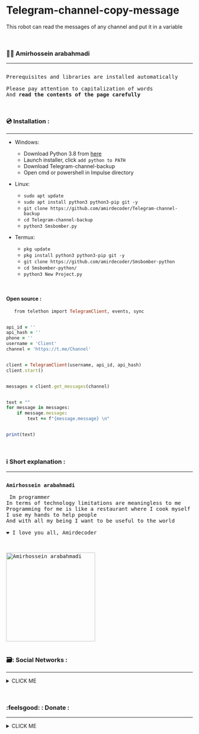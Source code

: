 # Telegram-channel-copy-message
This robot can read the messages of any channel and put it in a variable

<br>

### :person_curly_hair: Amirhossein arabahmadi
 ___
  
<pre>
<p>Prerequisites and libraries are installed automatically

Please pay attention to capitalization of words
And <b>read the contents of the page carefully</b>
</p>
</pre>
 
 ### :cd: Installation :
 ___
* Windows:
  * Download Python 3.8 from [here](https://www.python.org/downloads/release/python-38)
  * Launch installer, click `add python to PATH`
  * Download Telegram-channel-backup
  * Open cmd or powershell in Impulse directory

* Linux:
  * `sudo apt update`
  * `sudo apt install python3 python3-pip git -y`
  * `git clone https://github.com/amirdecoder/Telegram-channel-backup`
  * `cd Telegram-channel-backup`
  * `python3 Smsbomber.py`

* Termux:
  * `pkg update`
  * `pkg install python3 python3-pip git -y`
  * `git clone https://github.com/amirdecoder/Smsbomber-python`
  * `cd Smsbomber-python/`
  * `python3 New Project.py`

<br>

#### Open source :

```ruby
   from telethon import TelegramClient, events, sync


api_id = ''
api_hash = ''
phone = ''
username = 'Client'
channel = 'https://t.me/Channel'


client = TelegramClient(username, api_id, api_hash)
client.start()


messages = client.get_messages(channel)


text = ""
for message in messages:
    if message.message:
        text += f"{message.message} \n"


print(text)
```
<br>

### :information_source: Short explanation :
___

<pre>
<p><strong>Amirhossein arabahmadi</strong>
 
 Im programmer
In terms of technology limitations are meaningless to me
Programming for me is like a restaurant where I cook myself and I enjoy the taste of food
I use my hands to help people
And with all my being I want to be useful to the world

❤️ I love you all, Amirdecoder
</p>
<a href="https://github.com/amirdecoder">
<img title="Amirhossein arabahamdi" align="center" width="240" src="https://repository-images.githubusercontent.com/747534692/affdbcdd-cc59-4d3c-8993-9b93a33b09d4" alt="Amirhossein arabahmadi" />
</a>
</pre>

 ### 🗃️: Social Networks :
 ___
 
 <details><summary>CLICK ME</summary>
<p>

#### Github :

```ruby
   https://Github.com/amirdecoder
```
 
 #### Instagram :

```ruby
   https://instagram.com/amirdecoder
```
 
 #### Discord :

```ruby
   amir0026a#6625
```

 #### Telegram :

```ruby
   https://t.me/amirdecoder
``` 
 </details>
</p>

<br>

 ### :feelsgood: : Donate :
 ___
 
 <details><summary>CLICK ME</summary>
<p>

#### USDT :

```ruby
   TBF2i8ENeR7491Zd8ZkcyLzEcSzG5w73Mz
```
 
 #### BTC :

```ruby
   1MmBWgLaGyiXfVwPURKULMeaDPNagdZ8nc
```
 
</p>
</details>

